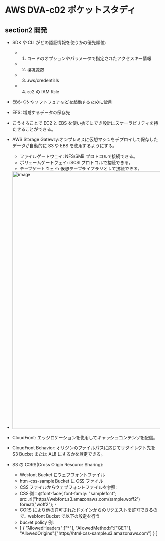 # AWS DVA-c02 ポケットスタディ

## section2 開発

- SDK や CLI がどの認証情報を使うかの優先順位:

  - 1. コードのオプションやパラメータで指定されたアクセスキー情報
  - 2. 環境変数
  - 3. aws/credentials
  - 4. ec2 の IAM Role

- EBS: OS やソフトフェアなどを起動するために使用
- EFS: 増減するデータの保存先
- こうすることで EC2 と EBS を使い捨てにでき設計にスケーラビリティを持たせることができる。

- AWS Storage Gateway:オンプレミスに仮想マシンをデプロイして保存したデータが自動的に S3 や EBS を使用するようにする。
  - ファイルゲートウェイ: NFS/SMB プロトコルで接続できる。
  - ボリュームゲートウェイ: iSCSI プロトコルで接続できる。
  - テープゲートウェイ: 仮想テープライブラリとして接続できる。
- <img width="836" alt="image" src="https://github.com/yoshikikasama/network-and-server/assets/61643054/dddcac6a-c639-4dd9-b403-33877eaec94f">

- CloudFront: エッジロケーションを使用してキャッシュコンテンツを配信。
- CloudFront Behavior: オリジンのファイルパスに応じてリダイレクト先を S3 Bucket または ALB にするかを設定できる。

- S3 の CORS(Cross Origin Resource Sharing):
  - Webfont Bucket にウェブフォントファイル
  - html-css-sample Bucket に CSS ファイル
  - CSS ファイルからウェブフォントファイルを参照:
  - CSS 例：@font-face{
    font-family: "samplefont";
    src:url("https//webfont.s3.amazonaws.com/sample.woff2")
    format("woff2");
    }
  - CORS により他の許可されたドメインからのリクエストを許可できるので、webfont Bucket で以下の設定を行う
  - bucket policy 例:
  - [
    {
    "AllowedHeaders":["*"],
    "AllowedMethods":["GET"],
    "AllowedOrigins":["https//html-css-sample.s3.amazonaws.com"]
    }
    ]
